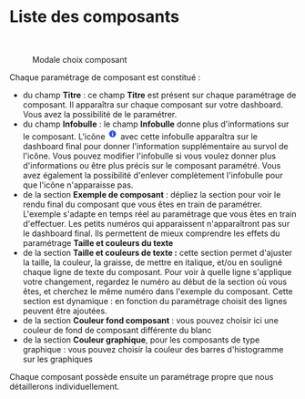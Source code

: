 # Liste des composants

<figure><img src="../../../.gitbook/assets/Capture d&#x27;écran 2024-06-07 132619.png" alt=""><figcaption><p>Modale choix composant</p></figcaption></figure>

Chaque paramétrage de composant est constitué :&#x20;

* du champ **Titre** : ce champ **Titre** est présent sur chaque paramétrage de composant. Il apparaîtra sur chaque composant sur votre dashboard. Vous avez la possibilité de le paramétrer.&#x20;
* du champ **Infobulle** : le champ **Infobulle** donne plus d'informations sur le composant. L'icône ![](<../../../.gitbook/assets/image (52).png>) avec cette infobulle apparaîtra sur le dashboard final pour donner l'information supplémentaire au survol de l'icône. Vous pouvez modifier l'infobulle si vous voulez donner plus d'informations ou être plus précis sur le composant paramétré. Vous avez également la possibilité d'enlever complètement l'infobulle pour que l'icône n'apparaisse pas.&#x20;
* de la section **Exemple de composant** : dépliez la section pour voir le rendu final du composant que vous êtes en train de paramétrer. L'exemple s'adapte en temps réel au paramétrage que vous êtes en train d'effectuer. Les petits numéros qui apparaissent n'apparaîtront pas sur le dashboard final. Ils permettent de mieux comprendre les effets du paramétrage **Taille et couleurs du texte**
* de la section **Taille et couleurs de texte :** cette section permet d'ajuster la taille, la couleur, la graisse, de mettre en italique, et/ou en souligné chaque ligne de texte du composant. Pour voir à quelle ligne s'applique votre changement, regardez le numéro au début de la section où vous êtes, et cherchez le même numéro dans l'exemple du composant. Cette section est dynamique : en fonction du paramétrage choisit des lignes peuvent être ajoutées.&#x20;
* de la section **Couleur fond composant** : vous pouvez choisir ici une couleur de fond de composant différente du blanc
* de la section **Couleur graphique**, pour les composants de type graphique : vous pouvez choisir la couleur des barres d'histogramme sur les graphiques

Chaque composant possède ensuite un paramétrage propre que nous détaillerons individuellement.&#x20;

